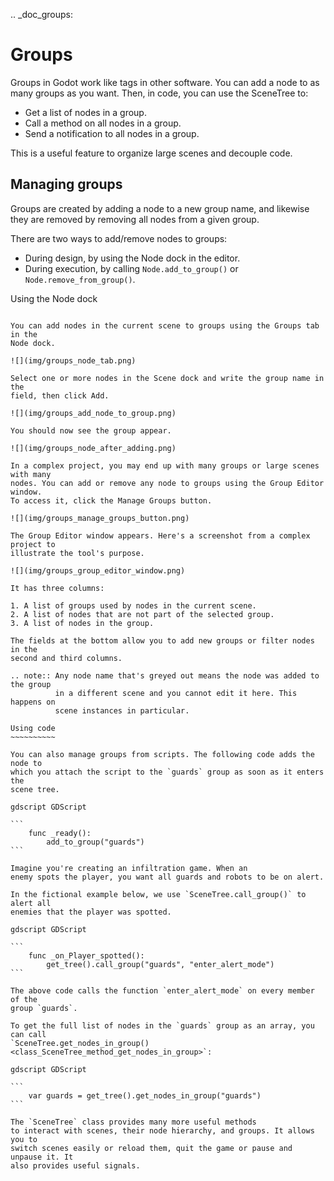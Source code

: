 .. _doc_groups:

Groups
======

Groups in Godot work like tags in other software. You can add a node to as many
groups as you want. Then, in code, you can use the SceneTree to:

- Get a list of nodes in a group.
- Call a method on all nodes in a group.
- Send a notification to all nodes in a group.

This is a useful feature to organize large scenes and decouple code.


Managing groups
---------------

Groups are created by adding a node to a new group name, and likewise they are
removed by removing all nodes from a given group.

There are two ways to add/remove nodes to groups:

- During design, by using the Node dock in the editor.
- During execution, by calling `Node.add_to_group()`
  or `Node.remove_from_group()`.


Using the Node dock
~~~~~~~~~~~~~~~~~~~

You can add nodes in the current scene to groups using the Groups tab in the
Node dock.

![](img/groups_node_tab.png)

Select one or more nodes in the Scene dock and write the group name in the
field, then click Add.

![](img/groups_add_node_to_group.png)

You should now see the group appear.

![](img/groups_node_after_adding.png)

In a complex project, you may end up with many groups or large scenes with many
nodes. You can add or remove any node to groups using the Group Editor window.
To access it, click the Manage Groups button.

![](img/groups_manage_groups_button.png)

The Group Editor window appears. Here's a screenshot from a complex project to
illustrate the tool's purpose.

![](img/groups_group_editor_window.png)

It has three columns:

1. A list of groups used by nodes in the current scene.
2. A list of nodes that are not part of the selected group.
3. A list of nodes in the group.

The fields at the bottom allow you to add new groups or filter nodes in the
second and third columns.

.. note:: Any node name that's greyed out means the node was added to the group
          in a different scene and you cannot edit it here. This happens on
          scene instances in particular.

Using code
~~~~~~~~~~

You can also manage groups from scripts. The following code adds the node to
which you attach the script to the `guards` group as soon as it enters the
scene tree.

gdscript GDScript

```
    func _ready():
        add_to_group("guards")
```

Imagine you're creating an infiltration game. When an
enemy spots the player, you want all guards and robots to be on alert.

In the fictional example below, we use `SceneTree.call_group()` to alert all
enemies that the player was spotted.

gdscript GDScript

```
    func _on_Player_spotted():
        get_tree().call_group("guards", "enter_alert_mode")
```

The above code calls the function `enter_alert_mode` on every member of the
group `guards`.

To get the full list of nodes in the `guards` group as an array, you can call
`SceneTree.get_nodes_in_group()
<class_SceneTree_method_get_nodes_in_group>`:

gdscript GDScript

```
    var guards = get_tree().get_nodes_in_group("guards")
```

The `SceneTree` class provides many more useful methods
to interact with scenes, their node hierarchy, and groups. It allows you to
switch scenes easily or reload them, quit the game or pause and unpause it. It
also provides useful signals.
